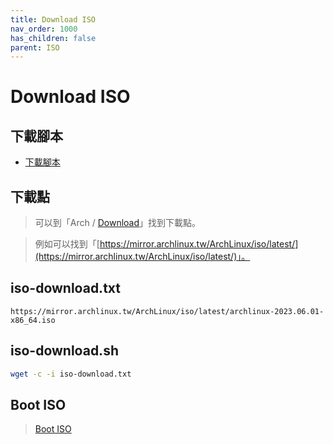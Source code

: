 ```yaml
---
title: Download ISO
nav_order: 1000
has_children: false
parent: ISO
---
```



# Download ISO


## 下載腳本

* [下載腳本](https://github.com/samwhelp/note-about-grub/blob/gh-pages/_demo/prototype/boot_iso/demo_41_custom/ArchLinux/latest/iso/download.sh)


## 下載點

> 可以到「Arch / [Download](https://archlinux.org/download/)」找到下載點。

> 例如可以找到「[https://mirror.archlinux.tw/ArchLinux/iso/latest/](https://mirror.archlinux.tw/ArchLinux/iso/latest/)」。


## iso-download.txt

```
https://mirror.archlinux.tw/ArchLinux/iso/latest/archlinux-2023.06.01-x86_64.iso
```

## iso-download.sh

``` sh
wget -c -i iso-download.txt
```


## Boot ISO

> [Boot ISO](https://samwhelp.github.io/note-about-archlinux/read/core/iso/boot-iso.html)
